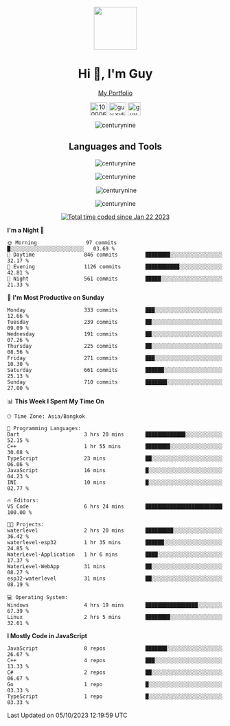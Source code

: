 
<p align="center"><a href="https://portfolio-nextjs-puce-omega.vercel.app/" traget="_blank"> <img src="https://user-images.githubusercontent.com/109062980/213915698-3e79c409-24f8-4471-a5f8-e7a842ad3a0a.gif" width="100" /> </a></p>
 
<h1 align="center">Hi 👋, I'm Guy</h1>
<p align="center"><a href="https://portfolio-nextjs-puce-omega.vercel.app/" traget="_blank"> My Portfolio </a></p>

<p align="center">
<a href="https://fb.com/100006608053988" target="blank"><img align="center" src="https://raw.githubusercontent.com/rahuldkjain/github-profile-readme-generator/master/src/images/icons/Social/facebook.svg" alt="100006608053988" height="30" width="40" /></a>
<a href="https://instagram.com/guy.xvii" target="blank"><img align="center" src="https://raw.githubusercontent.com/rahuldkjain/github-profile-readme-generator/master/src/images/icons/Social/instagram.svg" alt="guy.xvii" height="30" width="40" /></a>
<a href="mailto:lowlifeix@gmail.com" target="blank"><img align="center" src="https://user-images.githubusercontent.com/109062980/226533395-e26b601f-4b8f-456f-affd-55dc944b4149.png" alt="guy.xvii" height="30" width="30" /></a>
 
</p>

<p align="center"> <img src="https://komarev.com/ghpvc/?username=centurynine&label=Profile%20views&color=0e75b6&style=for-the-badge" alt="centurynine" /> </p>

<h2 align="center">Languages and Tools</h3>

<!-- https://skillicons.dev/ -->
<p align="center">
<img src="https://skillicons.dev/icons?i=react,nodejs,tailwind,mongodb,html,css,js,bootstrap,jquery,cloudflare,php,java,cpp,py,dart,flutter,firebase,androidstudio,git,github,linux,mysql,postman,nginx,express" alt="centurynine" /> 
</p>
 
<p align="center"><img align="center" src="https://github-readme-stats-sigma-five.vercel.app/api/top-langs?username=centurynine&show_icons=true&locale=en&layout=compact&theme=" alt="centurynine" /></p>

<p align="center">&nbsp;<img align="center" src="https://github-readme-stats-sigma-five.vercel.app/api?username=centurynine&show_icons=true&locale=en&theme=" alt="centurynine" /></p>

<p align="center"><img align="center" src="https://github-readme-streak-stats.herokuapp.com/?user=centurynine&theme=" alt="centurynine" /></p>
<p align="center">
<a href="https://wakatime.com/@9ded98d1-6308-4a11-a75a-63f31fdc4e7a"><img src="https://wakatime.com/badge/user/9ded98d1-6308-4a11-a75a-63f31fdc4e7a.svg" alt="Total time coded since Jan 22 2023" /></a>
  
<!--START_SECTION:waka-->
**I'm a Night 🦉** 

```text
🌞 Morning                97 commits          █░░░░░░░░░░░░░░░░░░░░░░░░   03.69 % 
🌆 Daytime                846 commits         ████████░░░░░░░░░░░░░░░░░   32.17 % 
🌃 Evening                1126 commits        ███████████░░░░░░░░░░░░░░   42.81 % 
🌙 Night                  561 commits         █████░░░░░░░░░░░░░░░░░░░░   21.33 % 
```
📅 **I'm Most Productive on Sunday** 

```text
Monday                   333 commits         ███░░░░░░░░░░░░░░░░░░░░░░   12.66 % 
Tuesday                  239 commits         ██░░░░░░░░░░░░░░░░░░░░░░░   09.09 % 
Wednesday                191 commits         ██░░░░░░░░░░░░░░░░░░░░░░░   07.26 % 
Thursday                 225 commits         ██░░░░░░░░░░░░░░░░░░░░░░░   08.56 % 
Friday                   271 commits         ███░░░░░░░░░░░░░░░░░░░░░░   10.30 % 
Saturday                 661 commits         ██████░░░░░░░░░░░░░░░░░░░   25.13 % 
Sunday                   710 commits         ███████░░░░░░░░░░░░░░░░░░   27.00 % 
```


📊 **This Week I Spent My Time On** 

```text
🕑︎ Time Zone: Asia/Bangkok

💬 Programming Languages: 
Dart                     3 hrs 20 mins       █████████████░░░░░░░░░░░░   52.15 % 
C++                      1 hr 55 mins        ████████░░░░░░░░░░░░░░░░░   30.08 % 
TypeScript               23 mins             ██░░░░░░░░░░░░░░░░░░░░░░░   06.06 % 
JavaScript               16 mins             █░░░░░░░░░░░░░░░░░░░░░░░░   04.23 % 
INI                      10 mins             █░░░░░░░░░░░░░░░░░░░░░░░░   02.77 % 

🔥 Editors: 
VS Code                  6 hrs 24 mins       █████████████████████████   100.00 % 

🐱‍💻 Projects: 
waterlevel               2 hrs 20 mins       █████████░░░░░░░░░░░░░░░░   36.42 % 
waterlevel-esp32         1 hr 35 mins        ██████░░░░░░░░░░░░░░░░░░░   24.85 % 
WaterLevel-Application   1 hr 6 mins         ████░░░░░░░░░░░░░░░░░░░░░   17.37 % 
WaterLevel-WebApp        31 mins             ██░░░░░░░░░░░░░░░░░░░░░░░   08.27 % 
esp32-waterlevel         31 mins             ██░░░░░░░░░░░░░░░░░░░░░░░   08.19 % 

💻 Operating System: 
Windows                  4 hrs 19 mins       █████████████████░░░░░░░░   67.39 % 
Linux                    2 hrs 5 mins        ████████░░░░░░░░░░░░░░░░░   32.61 % 
```

**I Mostly Code in JavaScript** 

```text
JavaScript               8 repos             ███████░░░░░░░░░░░░░░░░░░   26.67 % 
C++                      4 repos             ███░░░░░░░░░░░░░░░░░░░░░░   13.33 % 
C#                       2 repos             ██░░░░░░░░░░░░░░░░░░░░░░░   06.67 % 
Go                       1 repo              █░░░░░░░░░░░░░░░░░░░░░░░░   03.33 % 
TypeScript               1 repo              █░░░░░░░░░░░░░░░░░░░░░░░░   03.33 % 
```




 Last Updated on 05/10/2023 12:19:59 UTC
<!--END_SECTION:waka-->
  
</p>

